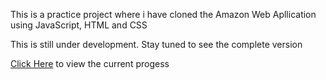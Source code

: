 This is a practice project where i have cloned the Amazon Web Apllication using JavaScript, HTML and CSS

This is still under development. Stay tuned to see the complete version

[Click Here](https://abhishekr14.github.io/Amazon-clone/) to view the current progess
